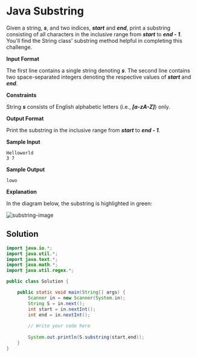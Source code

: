 # Java Substring

Given a string, **_s_**, and two indices, **_start_** and **_end_**, print a substring consisting of all characters in the inclusive range from **_start_** to **_end - 1_**. You'll find the String class' substring method helpful in completing this challenge.

**Input Format**

The first line contains a single string denoting **_s_**.
The second line contains two space-separated integers denoting the respective values of **_start_** and **_end_**.

**Constraints**

String **_s_** consists of English alphabetic letters (i.e., **_[a-zA-Z]_**) only.

**Output Format**

Print the substring in the inclusive range from **_start_** to **_end - 1_**.

**Sample Input**
```
Helloworld
3 7
```

**Sample Output**
```
lowo
```

**Explanation**

In the diagram below, the substring is highlighted in green:

![substring-image]()

## Solution

```java
import java.io.*;
import java.util.*;
import java.text.*;
import java.math.*;
import java.util.regex.*;

public class Solution {

    public static void main(String[] args) {
        Scanner in = new Scanner(System.in);
        String S = in.next();
        int start = in.nextInt();
        int end = in.nextInt();
        
        // Write your code here
        
        System.out.println(S.substring(start,end));
    }
}
```
